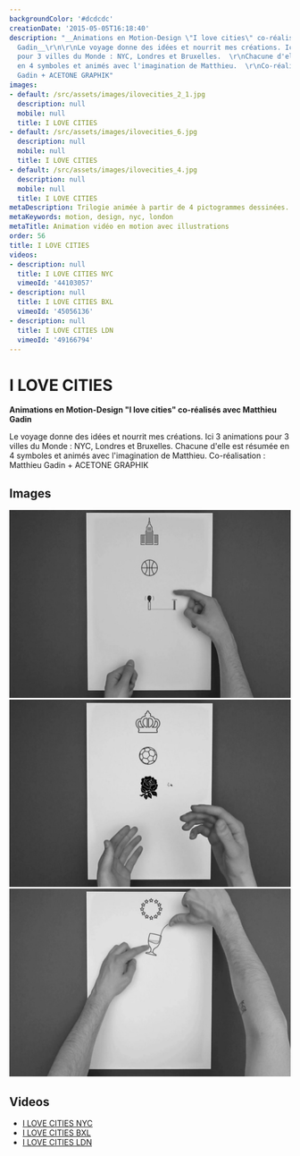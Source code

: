 ```yaml
---
backgroundColor: '#dcdcdc'
creationDate: '2015-05-05T16:18:40'
description: "__Animations en Motion-Design \"I love cities\" co-réalisés avec Matthieu
  Gadin__\r\n\r\nLe voyage donne des idées et nourrit mes créations. Ici 3 animations
  pour 3 villes du Monde : NYC, Londres et Bruxelles.  \r\nChacune d'elle est résumée
  en 4 symboles et animés avec l'imagination de Matthieu.  \r\nCo-réalisation : Matthieu
  Gadin + ACETONE GRAPHIK"
images:
- default: /src/assets/images/ilovecities_2_1.jpg
  description: null
  mobile: null
  title: I LOVE CITIES
- default: /src/assets/images/ilovecities_6.jpg
  description: null
  mobile: null
  title: I LOVE CITIES
- default: /src/assets/images/ilovecities_4.jpg
  description: null
  mobile: null
  title: I LOVE CITIES
metaDescription: Trilogie animée à partir de 4 pictogrammes dessinées...
metaKeywords: motion, design, nyc, london
metaTitle: Animation vidéo en motion avec illustrations
order: 56
title: I LOVE CITIES
videos:
- description: null
  title: I LOVE CITIES NYC
  vimeoId: '44103057'
- description: null
  title: I LOVE CITIES BXL
  vimeoId: '45056136'
- description: null
  title: I LOVE CITIES LDN
  vimeoId: '49166794'
---
```


# I LOVE CITIES

__Animations en Motion-Design "I love cities" co-réalisés avec Matthieu Gadin__

Le voyage donne des idées et nourrit mes créations. Ici 3 animations pour 3 villes du Monde : NYC, Londres et Bruxelles.
Chacune d'elle est résumée en 4 symboles et animés avec l'imagination de Matthieu.
Co-réalisation : Matthieu Gadin + ACETONE GRAPHIK

## Images

![I LOVE CITIES](/src/assets/images/ilovecities_2_1.jpg)
![I LOVE CITIES](/src/assets/images/ilovecities_6.jpg)
![I LOVE CITIES](/src/assets/images/ilovecities_4.jpg)

## Videos

- [I LOVE CITIES NYC](https://vimeo.com/44103057)
- [I LOVE CITIES BXL](https://vimeo.com/45056136)
- [I LOVE CITIES LDN](https://vimeo.com/49166794)
